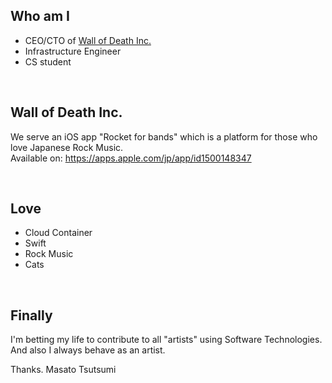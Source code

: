 ## Who am I

- CEO/CTO of [Wall of Death Inc.](https://wall-of-death.com)
- Infrastructure Engineer
- CS student

<br>

## Wall of Death Inc.

We serve an iOS app "Rocket for bands" which is a platform for those who love Japanese Rock Music.<br>
Available on: https://apps.apple.com/jp/app/id1500148347

<br>

## Love

- Cloud Container
- Swift
- Rock Music
- Cats

<br>

## Finally

I'm betting my life to contribute to all "artists" using Software Technologies.
And also I always behave as an artist.

Thanks.
Masato Tsutsumi
